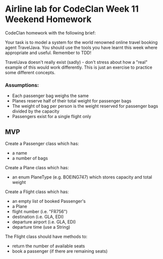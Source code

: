 # Airline lab for CodeClan Week 11 Weekend Homework
CodeClan homework with the following brief:

Your task is to model a system for the world renowned online travel booking agent TravelJava. You should use the tools you have learnt this week where appropriate and useful. Remember to TDD!

TravelJava doesn't really exist (sadly) - don't stress about how a "real" example of this would work differently. This is just an exercise to practice some different concepts.

### Assumptions:

- Each passenger bag weighs the same
- Planes reserve half of their total weight for passenger bags
- The weight of bag per person is the weight reserved for passenger bags divided by the capacity
- Passengers exist for a single flight only

## MVP
Create a Passenger class which has:

- a name
- a number of bags

Create a Plane class which has:

- an enum PlaneType (e.g. BOEING747) which stores capacity and total weight

Create a Flight class which has:

- an empty list of booked Passenger's
- a Plane
- flight number (i.e. "FR756")
- destination (i.e. GLA, EDI)
- departure airport (i.e. GLA, EDI)
- departure time (use a String)

The Flight class should have methods to:

- return the number of available seats
- book a passenger (if there are remaining seats)
